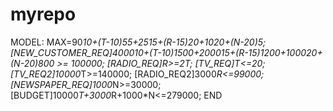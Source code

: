 # myrepo
MODEL:
MAX=90*10+(T-10)*55+25*15+(R-15)*20+10*20+(N-20)*5;
[NEW_CUSTOMER_REQ]4000*10+(T-10)*1500+2000*15+(R-15)*1200+1000*20+(N-20)*800 >= 100000;
[RADIO_REQ]R>=2*T;
[TV_REQ]T<=20;
[TV_REQ2]10000*T>=140000;
[RADIO_REQ2]3000*R<=99000;
[NEWSPAPER_REQ]1000*N>=30000;
[BUDGET]10000*T+3000*R+1000*N<=279000;
END
